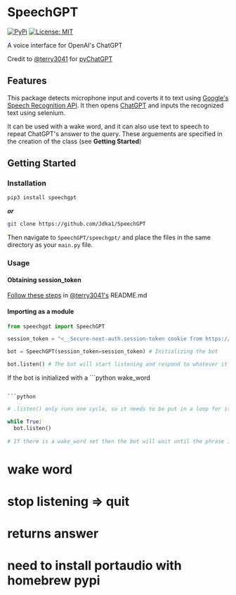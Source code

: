 # SpeechGPT

[![PyPi](https://img.shields.io/pypi/v/speechgpt.svg)](https://pypi.python.org/pypi/speechgpt)
[![License: MIT](https://img.shields.io/badge/License-MIT-yellow.svg)](https://opensource.org/licenses/MIT)

A voice interface for OpenAI's ChatGPT

Credit to [@terry3041](https://github.com/terry3041) for [pyChatGPT](https://github.com/terry3041/pyChatGPT)

## Features

This package detects microphone input and coverts it to text using [Google's Speech Recognition API](https://cloud.google.com/speech-to-text). It then opens [ChatGPT](https://chat.openai.com/chat) and inputs the recognized text using selenium.

It can be used with a wake word, and it can also use text to speech to repeat ChatGPT's answer to the query. These arguements are specified in the creation of the class (see **Getting Started**)


## Getting Started

### Installation
```bash
pip3 install speechgpt
```

***or***

```bash
git clone https://github.com/Jdka1/SpeechGPT
```

Then navigate to ```SpeechGPT/speechgpt/``` and place the files in the same directory as your ```main.py``` file.


### Usage

#### Obtaining session_token

[Follow these steps](https://github.com/terry3041/pyChatGPT#usage) in [@terry3041's](https://github.com/terry3041) README.md

#### Importing as a module

```python
from speechgpt import SpeechGPT

session_token = "<__Secure-next-auth.session-token cookie from https://chat.openai.com/chat>"

bot = SpeechGPT(session_token=session_token) # Initializing the bot

bot.listen() # The bot will start listening and respond to whatever it is prompted with using ChatGPT
```
If the bot is initialized with a ```python
wake_word
``` 

```python

```

```python
# .listen() only runs one cycle, so it needs to be put in a loop for it to answer more than one prompt

while True:
  bot.listen()
  
# If there is a wake_word set then the bot will wait until the phrase is spoken, then start listening
```



# wake word

# stop listening => quit

# returns answer

# need to install portaudio with homebrew pypi
